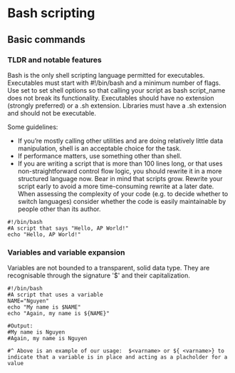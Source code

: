 
Bash scripting
======

Basic commands 
------
### TLDR and notable features
Bash is the only shell scripting language permitted for executables. Executables must start with #!/bin/bash and a minimum number of flags. Use set to set shell options so that calling your script as bash script_name does not break its functionality. Executables should have no extension (strongly preferred) or a .sh extension. Libraries must have a .sh extension and should not be executable.

Some guidelines:

- If you’re mostly calling other utilities and are doing relatively little data manipulation, shell is an acceptable choice for the task.
- If performance matters, use something other than shell.
- If you are writing a script that is more than 100 lines long, or that uses non-straightforward control flow logic, you should rewrite it in a more structured language now. Bear in mind that scripts grow. Rewrite your script early to avoid a more time-consuming rewrite at a later date.
When assessing the complexity of your code (e.g. to decide whether to switch languages) consider whether the code is easily maintainable by people other than its author.

```
#!/bin/bash
#A script that says "Hello, AP World!"
echo "Hello, AP World!"
```
### Variables and variable expansion
Variables are not bounded to a transparent, solid data type. They are recognisable through the signature '$' and their capitalization.
```
#!/bin/bash
#A script that uses a variable
NAME="Nguyen"
echo "My name is $NAME"
echo "Again, my name is ${NAME}"

#Output:
#My name is Nguyen
#Again, my name is Nguyen

#^ Above is an example of our usage:  $<varname> or ${ <varname>} to indicate that a variable is in place and acting as a placholder for a value
```
